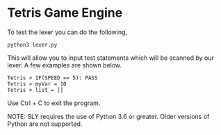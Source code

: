 # Tetris Game Engine

To test the lexer you can do the following,
```
python3 lexer.py
```

This will allow you to input test statements which will be scanned by our lexer. A few examples are shown below.
```
Tetris > IF(SPEED == 5): PASS
Tetris > myVar = 10
Tetris > list = []     
```
Use Ctrl + C to exit the program.

NOTE: SLY requires the use of Python 3.6 or greater.  Older versions of Python are not supported.
